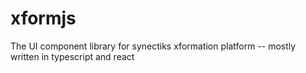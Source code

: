 # xformjs
The UI component library for synectiks xformation platform -- mostly written in typescript and react
